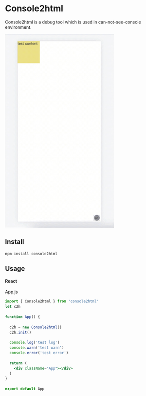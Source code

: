 # Console2html

Console2html is a debug tool which is used in can-not-see-console environment.  

<img src="https://raw.githubusercontent.com/yangfan1122/console2html/master/docs/3.gif" alt="示例" width="358" height="637" />

## Install

```
npm install console2html
```

## Usage

#### React
App.js
```jsx harmony
import { Console2html } from 'console2html'
let c2h

function App() {
  
  c2h = new Console2html()
  c2h.init()

  console.log('test log')
  console.warn('test warn')
  console.error('test error')

  return (
    <div className="App"></div>
  )
}

export default App
```